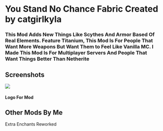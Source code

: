 # You Stand No Chance Fabric Created by catgirlkyla
### This Mod Adds New Things Like Scythes And Armor Based Of Real Elements. Feature Titanium, This Mod Is For People That Want More Weapons But Want Them to Feel Like Vanilla MC. I Made This Mod Is For Multiplayer Servers And People That Want Things Better Than Netherite

## Screenshots

<img src="https://i.ibb.co/Kz8SL03/637969657724955811.png"> 

#### Logo For Mod

## Other Mods By Me

Extra Enchants Reworked
